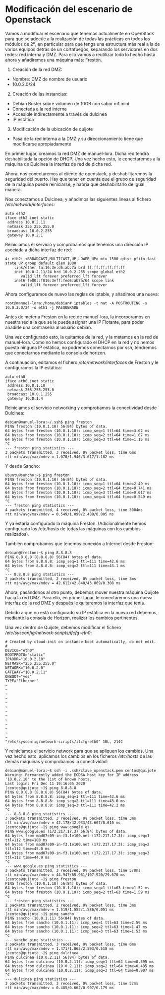 # Modificación del escenario de Openstack

Vamos a modificar el escenario que tenemos actualmente en OpenStack para que 
se adecúe a la realización de todas las prácticas en todos los módulos de 2º, 
en particular para que tenga una estructura más real a la de varios equipos 
detrás de un cortafuegos, separando los servidores en dos redes: red interna y 
DMZ. Para ello vamos a reutilizar todo lo hecho hasta ahora y añadiremos una 
máquina más: Frestón.


1. Creación de la red DMZ:

* Nombre: DMZ de nombre de usuario
* 10.0.2.0/24

2. Creación de las instancias:

* Debian Buster sobre volumen de 10GB con sabor m1.mini
* Conectada a la red interna
* Accesible indirectamente a través de dulcinea
* IP estática

3. Modificación de la ubicación de quijote

* Pasa de la red interna a la DMZ y su direccionamiento tiene que modificarse apropiadamente

En primer lugar, creamos la red DMZ de manuel-lora. Dicha red tendrá 
deshabilitada la opción de DHCP. Una vez hecho esto, le conectaremos a la
máquina de Dulcinea la interfaz de red de dicha red.

Ahora, nos conectaremos al cliente de openstack, y deshabilitaremos la seguridad
del puerto. Hay que tener en cuenta que el grupo de seguridad de la máquina
puede reiniciarse, y habría que deshabilitarlo de igual manera.

Nos conectamos a Dulcinea, y añadimos las siguientes lineas al fichero
_/etc/network/interfaces_:

```
auto eth2
iface eth2 inet static
 address 10.0.2.11
 netmask 255.255.255.0
 broadcast 10.0.2.255
 gateway 10.0.2.1
```

Reiniciamos el servicio y comprobamos que tenemos una dirección IP asociada a 
dicha interfaz de red:

```
4: eth2: <BROADCAST,MULTICAST,UP,LOWER_UP> mtu 1500 qdisc pfifo_fast state UP group default qlen 1000
    link/ether fa:16:3e:d6:ab:7a brd ff:ff:ff:ff:ff:ff
    inet 10.0.2.11/24 brd 10.0.2.255 scope global eth2
       valid_lft forever preferred_lft forever
    inet6 fe80::f816:3eff:fed6:ab7a/64 scope link 
       valid_lft forever preferred_lft forever
```

Ahora configuramos de nuevo las reglas de iptable, y añadimos una nueva:

```
root@manuel-lora:/home/debian# iptables -t nat -A POSTROUTING -s 10.0.2.0/24 -o eth1 -j MASQUERADE
```

Antes de meter a Freston en la red de manuel-lora, la incorporamos en nuestra red a la
que se le puede asignar una IP Flotante, para poder añadirle una contraseña al
usuario debian.

Una vez configurado esto, la quitamos de la red, y la metemos en la red 
de manuel-lora. Como no hemos configurado el DHCP en la red y no
hemos puesto ninguna IP estática, no podremos conectarnos por ssh,
tendremos que conectarnos mediante la consola de horizon.

A continuación, editamos el fichero _/etc/network/interfaces_ de Freston y
le configuramos la IP estática:

```
auto eth0
iface eth0 inet static
 address 10.0.1.10
 netmask 255.255.255.0
 broadcast 10.0.1.255
 gateway 10.0.1.4
```

Reiniciamos el servicio networking y comprobamos la conectividad desde Dulcinea:

```
debian@manuel-lora:~/.ssh$ ping freston
PING freston (10.0.1.10) 56(84) bytes of data.
64 bytes from freston (10.0.1.10): icmp_seq=1 ttl=64 time=3.62 ms
64 bytes from freston (10.0.1.10): icmp_seq=2 ttl=64 time=1.07 ms
64 bytes from freston (10.0.1.10): icmp_seq=3 ttl=64 time=1.15 ms
^C
--- freston ping statistics ---
3 packets transmitted, 3 received, 0% packet loss, time 6ms
rtt min/avg/max/mdev = 1.070/1.946/3.617/1.182 ms
```

Y desde Sancho:

```
ubuntu@sancho:~$ ping freston
PING freston (10.0.1.10) 56(84) bytes of data.
64 bytes from freston (10.0.1.10): icmp_seq=1 ttl=64 time=2.49 ms
64 bytes from freston (10.0.1.10): icmp_seq=2 ttl=64 time=0.741 ms
64 bytes from freston (10.0.1.10): icmp_seq=3 ttl=64 time=0.617 ms
64 bytes from freston (10.0.1.10): icmp_seq=4 ttl=64 time=0.549 ms
^C
--- freston ping statistics ---
4 packets transmitted, 4 received, 0% packet loss, time 3004ms
rtt min/avg/max/mdev = 0.549/1.099/2.489/0.805 ms
```

Y ya estaría configurado la máquina Freston. (Adicionalmente hemos
configurado los /etc/hosts de todas las máquinas con los cambios
realizados).


También comprobamos que tenemos conexión a Internet desde Freston:

```
debian@freston:~$ ping 8.8.8.8
PING 8.8.8.8 (8.8.8.8) 56(84) bytes of data.
64 bytes from 8.8.8.8: icmp_seq=1 ttl=111 time=42.6 ms
64 bytes from 8.8.8.8: icmp_seq=2 ttl=111 time=43.1 ms
^C
--- 8.8.8.8 ping statistics ---
2 packets transmitted, 2 received, 0% packet loss, time 3ms
rtt min/avg/max/mdev = 42.612/42.840/43.069/0.308 ms
```

Ahora, pasándonos al otro punto, debemos mover nuestra máquina 
Quijote hacia la red DMZ. Para ello, en primer lugar, le 
conectaremos una nueva interfaz de la red DMZ y después le 
quitaremos la interfaz que tenía.

Debido a que no está configurado su IP estática en la nueva red
debemos, mediante la consola de Horizon, realizar los cambios 
pertinentes.

Una vez dentro de Quijote, debemos modificar el fichero
_/etc/sysconfig/network-scripts/ifcfg-eth0_:

```
# Created by cloud-init on instance boot automatically, do not edit.
#
DEVICE="eth0"
BOOTPROTO="static"
IPADDR="10.0.2.10"
NETMASK="255.255.255.0"
NETWORK="10.0.2.0"
GATEWAY="10.0.2.11"
ONBOOT="yes"
TYPE="Ethernet"
~                                                                               
~                                                                               
~                                                                               
~                                                                               
~                                                                               
~                                                                               
~                                                                               
~                                                                               
~                                                                               
~                                                                               
~                                                                               
~                                                                               
~                                                                               
"/etc/sysconfig/network-scripts/ifcfg-eth0" 10L, 214C
``` 

Y reiniciamos el servicio network para que se apliquen los cambios.
Una vez hecho esto, aplicamos los cambios en los ficheros 
_/etc/hosts_ de las demás máquinas y comprobamos la conectividad:

```
debian@manuel-lora:~$ ssh -i .ssh/clave_openstack.pem centos@quijote
Warning: Permanently added the ECDSA host key for IP address '10.0.2.10' to the list of known hosts.
Last login: Fri Dec 11 19:16:05 2020
[centos@quijote ~]$ ping 8.8.8.8
PING 8.8.8.8 (8.8.8.8) 56(84) bytes of data.
64 bytes from 8.8.8.8: icmp_seq=1 ttl=111 time=43.6 ms
64 bytes from 8.8.8.8: icmp_seq=2 ttl=111 time=43.0 ms
64 bytes from 8.8.8.8: icmp_seq=3 ttl=111 time=42.2 ms
^C
--- 8.8.8.8 ping statistics ---
3 packets transmitted, 3 received, 0% packet loss, time 3ms
rtt min/avg/max/mdev = 42.178/42.933/43.607/0.610 ms
[centos@quijote ~]$ ping www.google.es
PING www.google.es (172.217.17.3) 56(84) bytes of data.
64 bytes from mad07s09-in-f3.1e100.net (172.217.17.3): icmp_seq=1 ttl=112 time=108 ms
64 bytes from mad07s09-in-f3.1e100.net (172.217.17.3): icmp_seq=2 ttl=112 time=45.0 ms
64 bytes from mad07s09-in-f3.1e100.net (172.217.17.3): icmp_seq=3 ttl=112 time=44.9 ms
^C
--- www.google.es ping statistics ---
3 packets transmitted, 3 received, 0% packet loss, time 578ms
rtt min/avg/max/mdev = 44.947/65.961/107.920/29.670 ms
[centos@quijote ~]$ ping freston
PING freston (10.0.1.10) 56(84) bytes of data.
64 bytes from freston (10.0.1.10): icmp_seq=1 ttl=63 time=1.52 ms
64 bytes from freston (10.0.1.10): icmp_seq=2 ttl=63 time=1.59 ms
^C
--- freston ping statistics ---
2 packets transmitted, 2 received, 0% packet loss, time 3ms
rtt min/avg/max/mdev = 1.519/1.552/1.586/0.051 ms
[centos@quijote ~]$ ping sancho
PING sancho (10.0.1.11) 56(84) bytes of data.
64 bytes from sancho (10.0.1.11): icmp_seq=1 ttl=63 time=2.59 ms
64 bytes from sancho (10.0.1.11): icmp_seq=2 ttl=63 time=1.47 ms
64 bytes from sancho (10.0.1.11): icmp_seq=3 ttl=63 time=1.53 ms
^C
--- sancho ping statistics ---
3 packets transmitted, 3 received, 0% packet loss, time 6ms
rtt min/avg/max/mdev = 1.471/1.863/2.593/0.518 ms
[centos@quijote ~]$ ping dulcinea
PING dulcinea (10.0.2.11) 56(84) bytes of data.
64 bytes from dulcinea (10.0.2.11): icmp_seq=1 ttl=64 time=0.595 ms
64 bytes from dulcinea (10.0.2.11): icmp_seq=2 ttl=64 time=0.485 ms
64 bytes from dulcinea (10.0.2.11): icmp_seq=3 ttl=64 time=0.907 ms
^C
--- dulcinea ping statistics ---
3 packets transmitted, 3 received, 0% packet loss, time 52ms
rtt min/avg/max/mdev = 0.485/0.662/0.907/0.179 ms
```


